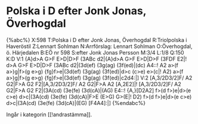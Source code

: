 # Polska i D efter Jonk Jonas, Överhogdal

{%abc%}
X:598
T:Polska i D efter Jonk Jonas, Överhogdal
R:Triolpolska i Haveröstil
Z:Lennart Sohlman
N:Arrförslag: Lennart Sohlman
O:Överhogdal, ö. Härjedalen
B:EÖ nr 598
S:efter Jonk Jonas Persson 
M:3/4
L:1/8
Q:150
K:D
V:1
{A}d>A G>F E>D|D>F (3ABc d2|{A}d>A G>F E>D|D>F (3FDF E2|!
d>A G>F E>D|D>F (3ABc d2|(3d(ef) (3g(ag) (3f(ed)|(dc) A4::!
A2 a>(f a>)g|f>(g e>g) {fg}f>e|(3d(ef) (3g(ag) (3f(ed)|d>c (c>e) e>(c|!
A2) a>(f a>)g|f>(g e>g) {fg}f>e|(3d(ef) (3g(ag) (3f(ed)|c2d4:|]
V:2
[A,3/2D3/2]F/ A2 G2|F>A G2 F2|[A,3/2D3/2]F/ A2 G2|F>A A2 [A,2E2]|!
[A,3/2D3/2]F/ A2 G2|F>A G2 F2|(3A(cd) (3e(fe) (3d(cA)|(AG) E4::!
{A,}[D2A2] f>(d f>)e|d>(e c>e) d>c|(3A(cd) (3e(fe) (3d(cA)|F>E (E>G) G>(E|!
D2) f>(d f>)e|d>(e c>e) d>c|(3A(cd) (3e(fe) (3d(cA)|(EG) [F4A4]:|]
{%endabc%}

Ingår i kategorin [[!andrastämma]].

